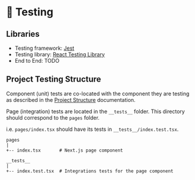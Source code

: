 # 🧪 Testing

## Libraries

- Testing framework: [Jest](https://jestjs.io/)
- Testing library: [React Testing Library](https://testing-library.com/docs/react-testing-library/intro/)
- End to End: TODO

## Project Testing Structure

Component (unit) tests are co-located with the component they are testing as described in the [Project Structure](./project-structure.md) documentation.

Page (integration) tests are located in the `__tests__` folder. This directory should correspond to the `pages` folder.

i.e. `pages/index.tsx` should have its tests in `__tests__/index.test.tsx`.

```shell
pages
|
+-- index.tsx       # Next.js page component

__tests__
|
+-- index.test.tsx  # Integrations tests for the page component
```

